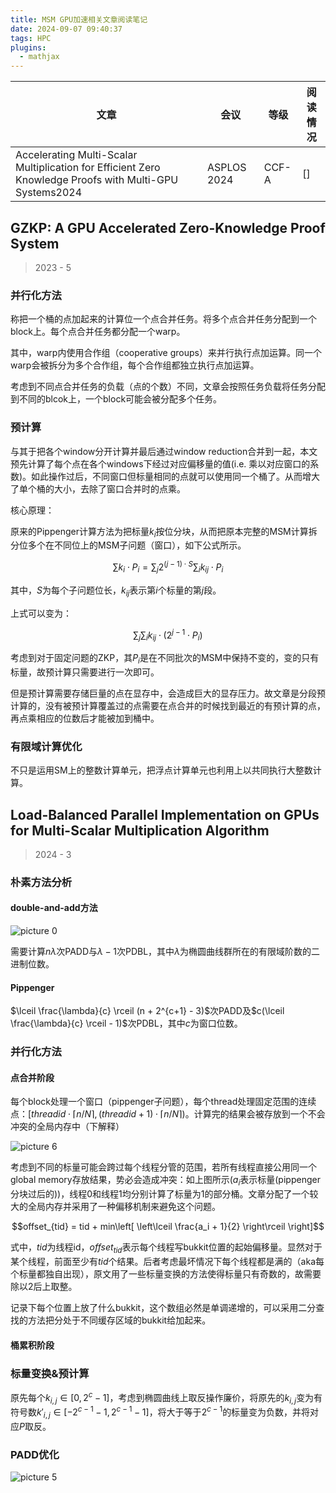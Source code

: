 ```yaml
---
title: MSM GPU加速相关文章阅读笔记
date: 2024-09-07 09:40:37
tags: HPC
plugins:
  - mathjax
---
```


| 文章                                                                                                    | 会议        | 等级  | 阅读情况 |
| ------------------------------------------------------------------------------------------------------- | ----------- | ----- | -------- |
| Accelerating Multi-Scalar Multiplication for Efficient Zero Knowledge Proofs with Multi-GPU Systems2024 | ASPLOS 2024 | CCF-A | []       |


## GZKP: A GPU Accelerated Zero-Knowledge Proof System
> 2023 - 5

### 并行化方法
称把一个桶的点加起来的计算位一个点合并任务。将多个点合并任务分配到一个block上。每个点合并任务都分配一个warp。

其中，warp内使用合作组（cooperative groups）来并行执行点加运算。同一个warp会被拆分为多个合作组，每个合作组都独立执行点加运算。

考虑到不同点合并任务的负载（点的个数）不同，文章会按照任务负载将任务分配到不同的blcok上，一个block可能会被分配多个任务。

### 预计算
与其于把各个window分开计算并最后通过window reduction合并到一起，本文预先计算了每个点在各个windows下经过对应偏移量的值(i.e. 乘以对应窗口的系数)。如此操作过后，不同窗口但标量相同的点就可以使用同一个桶了。从而增大了单个桶的大小，去除了窗口合并时的点乘。

核心原理： 

原来的Pippenger计算方法为把标量$k_i$按位分块，从而把原本完整的MSM计算拆分位多个在不同位上的MSM子问题（窗口），如下公式所示。

$$\sum k_i \cdot P_i = \sum_j 2^{(j-1) \cdot S} \sum_i k_{ij} \cdot P_i$$

其中，$S$为每个子问题位长，$k_{ij}$表示第$i$个标量的第$j$段。

上式可以变为：

$$\sum_j \sum_i k_{ij} \cdot (2^{j-1} \cdot P_i)$$

考虑到对于固定问题的ZKP，其$P_i$是在不同批次的MSM中保持不变的，变的只有标量，故预计算只需要进行一次即可。

但是预计算需要存储巨量的点在显存中，会造成巨大的显存压力。故文章是分段预计算的，没有被预计算覆盖过的点需要在点合并的时候找到最近的有预计算的点，再点乘相应的位数后才能被加到桶中。

### 有限域计算优化

不只是运用SM上的整数计算单元，把浮点计算单元也利用上以共同执行大整数计算。

## Load-Balanced Parallel Implementation on GPUs for Multi-Scalar Multiplication Algorithm
> 2024 - 3

### 朴素方法分析
#### double-and-add方法
![picture 0](https://img.goldenpotato.cn/ecc337c43b931afebb12a49d4f57cb528e9adaa72e6ac53110b504d2f65b8aaf.png)  

需要计算$n\lambda$次PADD与$\lambda -1$次PDBL，其中$\lambda$为椭圆曲线群所在的有限域阶数的二进制位数。
#### Pippenger
$\lceil \frac{\lambda}{c} \rceil (n + 2^{c+1} - 3)$次PADD及$c(\lceil \frac{\lambda}{c} \rceil - 1)$次PDBL，其中$c$为窗口位数。

### 并行化方法
#### 点合并阶段
每个block处理一个窗口（pippenger子问题），每个thread处理固定范围的连续点：$\left[threadid \cdot \lceil n / N \rceil,  (threadid + 1) \cdot \lceil n / N \rceil \right)$。计算完的结果会被存放到一个不会冲突的全局内存中（下解释）

![picture 6](https://img.goldenpotato.cn/d39c734e587f1418a71c69c9be69b4e2412f09f4e540f54b534e0f5e84c37026.png)  


考虑到不同的标量可能会跨过每个线程分管的范围，若所有线程直接公用同一个global memory存放结果，势必会造成冲突：如上图所示($a_i$表示标量(pippenger分块过后的))，线程0和线程1均分别计算了标量为1的部分桶。文章分配了一个较大的全局内存并采用了一种偏移机制来避免这个问题。

$$offset_{tid} = tid + min\left[ \left\lceil \frac{a_i + 1}{2} \right\rceil \right]$$

式中，$tid$为线程id，$offset_{tid}$表示每个线程写bukkit位置的起始偏移量。显然对于某个线程，前面至少有$tid$个结果。后者考虑最坏情况下每个线程都是满的（aka每个标量都独自出现），原文用了一些标量变换的方法使得标量只有奇数的，故需要除以2后上取整。

记录下每个位置上放了什么bukkit，这个数组必然是单调递增的，可以采用二分查找的方法把分处于不同缓存区域的bukkit给加起来。

#### 桶累积阶段


### 标量变换&预计算
原先每个$k_{i,j} \in [0, 2^c - 1]$，考虑到椭圆曲线上取反操作廉价，将原先的$k_{i,j}$变为有符号数$k'_{i,j} \in [- 2^{c-1} -1, 2^{c-1} -1]$，将大于等于$2^{c-1}$的标量变为负数，并将对应$P$取反。

### PADD优化
![picture 5](https://img.goldenpotato.cn/ff7e16afe8bcf3512ccae62d054409e3ee293e361c35aece75f1d47eb807ba5b.png)  
